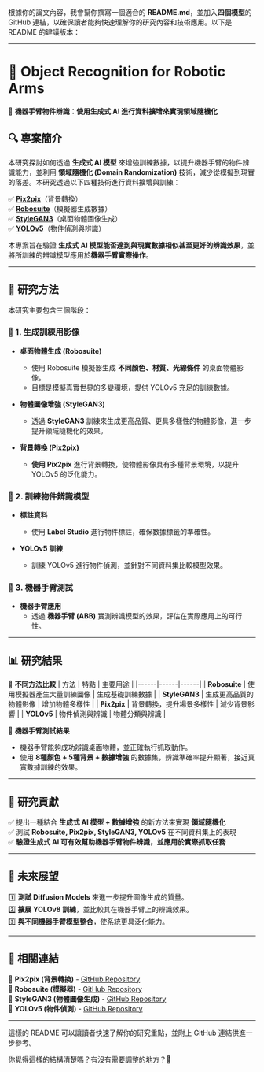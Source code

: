 根據你的論文內容，我會幫你撰寫一個適合的 **README.md**，並加入**四個模型**的 GitHub 連結，以確保讀者能夠快速理解你的研究內容和技術應用。以下是 README 的建議版本：

---

# **📌 Object Recognition for Robotic Arms**
🚀 **機器手臂物件辨識：使用生成式 AI 進行資料擴增來實現領域隨機化**

## **🔍 專案簡介**
本研究探討如何透過 **生成式 AI 模型** 來增強訓練數據，以提升機器手臂的物件辨識能力，並利用 **領域隨機化 (Domain Randomization)** 技術，減少從模擬到現實的落差。本研究透過以下四種技術進行資料擴增與訓練：

✅ **[Pix2pix](https://github.com/pincheng0523/robotic-arm-object-recognition/tree/main/PIx2pix)**（背景轉換）  
✅ **[Robosuite](https://github.com/pincheng0523/robotic-arm-object-recognition/tree/main/Robosuite)**（模擬器生成數據）  
✅ **[StyleGAN3](https://github.com/pincheng0523/robotic-arm-object-recognition/tree/main/Stylegan3)**（桌面物體圖像生成）  
✅ **[YOLOv5](#yoloV5)**（物件偵測與辨識）  

本專案旨在驗證 **生成式 AI 模型能否達到與現實數據相似甚至更好的辨識效果**，並將所訓練的辨識模型應用於**機器手臂實際操作**。

---

## **📂 研究方法**
本研究主要包含三個階段：

### **📌 1. 生成訓練用影像**
- **桌面物體生成 (Robosuite)**
  - 使用 Robosuite 模擬器生成 **不同顏色、材質、光線條件** 的桌面物體影像。
  - 目標是模擬真實世界的多變環境，提供 YOLOv5 充足的訓練數據。

- **物體圖像增強 (StyleGAN3)**
  - 透過 **StyleGAN3** 訓練來生成更高品質、更具多樣性的物體影像，進一步提升領域隨機化的效果。

- **背景轉換 (Pix2pix)**
  - **使用 Pix2pix** 進行背景轉換，使物體影像具有多種背景環境，以提升 YOLOv5 的泛化能力。

### **📌 2. 訓練物件辨識模型**
- **標註資料**
  - 使用 **Label Studio** 進行物件標註，確保數據標籤的準確性。

- **YOLOv5 訓練**
  - 訓練 YOLOv5 進行物件偵測，並針對不同資料集比較模型效果。

### **📌 3. 機器手臂測試**
- **機器手臂應用**
  - 透過 **機器手臂 (ABB)** 實測辨識模型的效果，評估在實際應用上的可行性。

---

## **📊 研究結果**
📌 **不同方法比較**
| 方法 | 特點 | 主要用途 |
|------|------|------|
| **Robosuite** | 使用模擬器產生大量訓練圖像 | 生成基礎訓練數據 |
| **StyleGAN3** | 生成更高品質的物體影像 | 增加物體多樣性 |
| **Pix2pix** | 背景轉換，提升場景多樣性 | 減少背景影響 |
| **YOLOv5** | 物件偵測與辨識 | 物體分類與辨識 |

📌 **機器手臂測試結果**
- 機器手臂能夠成功辨識桌面物體，並正確執行抓取動作。
- 使用 **8種顏色 + 5種背景 + 數據增強** 的數據集，辨識準確率提升顯著，接近真實數據訓練的效果。

---

## **📌 研究貢獻**
✅ 提出一種結合 **生成式 AI 模型 + 數據增強** 的新方法來實現 **領域隨機化**  
✅ 測試 **Robosuite, Pix2pix, StyleGAN3, YOLOv5** 在不同資料集上的表現  
✅ **驗證生成式 AI 可有效幫助機器手臂物件辨識，並應用於實際抓取任務**  

---

## **📌 未來展望**
1️⃣ **測試 Diffusion Models** 來進一步提升圖像生成的質量。  
2️⃣ **擴展 YOLOv8 訓練**，並比較其在機器手臂上的辨識效果。  
3️⃣ **與不同機器手臂模型整合**，使系統更具泛化能力。  

---

## **📌 相關連結**
🔗 **Pix2pix (背景轉換)** - [GitHub Repository](https://github.com/phillipi/pix2pix)  
🔗 **Robosuite (模擬器)** - [GitHub Repository](https://github.com/ARISE-Initiative/robosuite)  
🔗 **StyleGAN3 (物體圖像生成)** - [GitHub Repository](https://github.com/NVlabs/stylegan3)  
🔗 **YOLOv5 (物件偵測)** - [GitHub Repository](https://github.com/ultralytics/yolov5)  

---

這樣的 README 可以讓讀者快速了解你的研究重點，並附上 GitHub 連結供進一步參考。

你覺得這樣的結構清楚嗎？有沒有需要調整的地方？🚀

